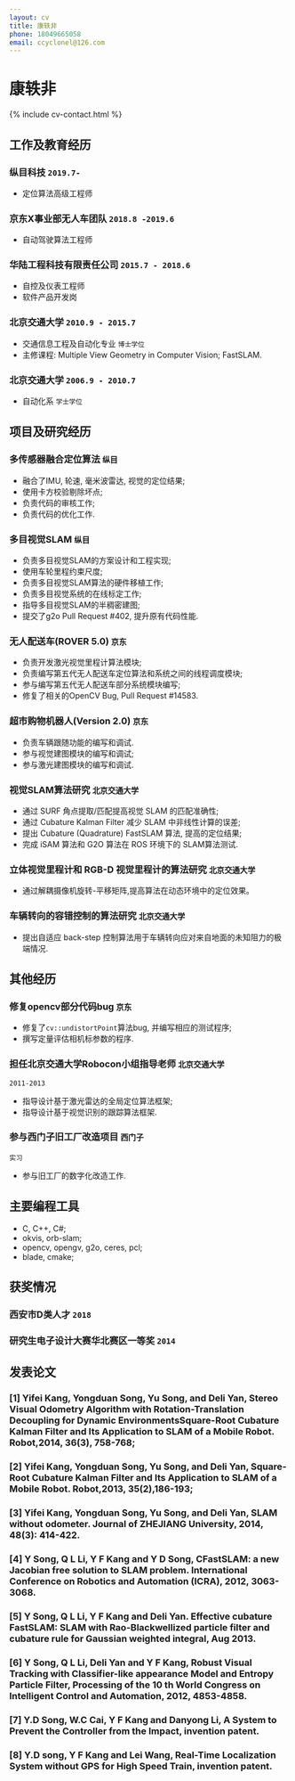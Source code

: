 ```yaml
---
layout: cv
title: 康轶非 
phone: 18049665058
email: ccyclonel@126.com
---
```

# 康轶非

<!--
include contact information from the front matter
Supported arguments:
    - homepage: url, text
    - phone
    - email
-->
{% include cv-contact.html %}

## 工作及教育经历
### __纵目科技__ `2019.7-`
- 定位算法高级工程师   

### __京东X事业部无人车团队__ `2018.8 -2019.6`
- 自动驾驶算法工程师

### __华陆工程科技有限责任公司__ `2015.7 - 2018.6`
- 自控及仪表工程师
- 软件产品开发岗

### __北京交通大学__ `2010.9 - 2015.7`
- 交通信息工程及自动化专业 `博士学位`
- 主修课程: Multiple View Geometry in Computer Vision; FastSLAM.

### __北京交通大学__ `2006.9 - 2010.7`
- 自动化系 `学士学位`

## 项目及研究经历
### __多传感器融合定位算法__ `纵目`
- 融合了IMU, 轮速, 毫米波雷达, 视觉的定位结果;
- 使用卡方校验剔除坏点;
- 负责代码的审核工作;
- 负责代码的优化工作.

### __多目视觉SLAM__ `纵目`
- 负责多目视觉SLAM的方案设计和工程实现;
- 使用车轮里程约束尺度;
- 负责多目视觉SLAM算法的硬件移植工作;
- 负责多目视觉系统的在线标定工作;
- 指导多目视觉SLAM的半稠密建图;
- 提交了g2o Pull Request #402, 提升原有代码性能.

### __无人配送车(ROVER 5.0)__ `京东`
- 负责开发激光视觉里程计算法模块;
- 负责编写第五代无人配送车定位算法和系统之间的线程调度模块;
- 参与编写第五代无人配送车部分系统模块编写;
- 修复了相关的OpenCV Bug, Pull Request #14583.

### __超市购物机器人(Version 2.0)__  `京东`
- 负责车辆跟随功能的编写和调试.
- 参与视觉建图模块的编写和调试;
- 参与激光建图模块的编写和调试.

### __视觉SLAM算法研究__ `北京交通大学`
- 通过 SURF 角点提取/匹配提高视觉 SLAM 的匹配准确性;
- 通过 Cubature Kalman Filter 减少 SLAM 中非线性计算的误差;
- 提出 Cubature (Quadrature) FastSLAM 算法, 提高的定位结果;
- 完成 iSAM 算法和 G2O 算法在 ROS 环境下的 SLAM算法测试.

### __立体视觉里程计和 RGB-D 视觉里程计的算法研究__ `北京交通大学`
- 通过解耦摄像机旋转-平移矩阵,提高算法在动态环境中的定位效果。

### __车辆转向的容错控制的算法研究__ `北京交通大学`
- 提出自适应 back-step 控制算法用于车辆转向应对来自地面的未知阻力的极端情况.

## 其他经历

### __修复opencv部分代码bug__ `京东`
- 修复了`cv::undistortPoint`算法bug, 并编写相应的测试程序;
- 撰写定量评估相机标参数的程序.

### __担任北京交通大学Robocon小组指导老师__ `北京交通大学`
```
2011-2013
```
- 指导设计基于激光雷达的全局定位算法框架;
- 指导设计基于视觉识别的跟踪算法框架.

### __参与西门子旧工厂改造项目__  `西门子`
```
实习
```
- 参与旧工厂的数字化改造工作.

## 主要编程工具
- C, C++, C#;
- okvis, orb-slam;
- opencv, opengv, g2o, ceres, pcl;
- blade, cmake;

## 获奖情况

### 西安市D类人才 `2018`

### 研究生电子设计大赛华北赛区一等奖 `2014`

## 发表论文

### [1] __Yifei Kang__, Yongduan Song, Yu Song, and Deli Yan, Stereo Visual Odometry Algorithm with Rotation-Translation Decoupling for Dynamic EnvironmentsSquare-Root Cubature Kalman Filter and Its Application to SLAM of a Mobile Robot. Robot,2014, 36(3), 758-768;
### [2] __Yifei Kang__, Yongduan Song, Yu Song, and Deli Yan, Square-Root Cubature Kalman Filter and Its Application to SLAM of a Mobile Robot. Robot,2013, 35(2),186-193;
### [3] __Yifei Kang__, Yongduan Song, Yu Song, and Deli Yan, SLAM without odometer. Journal of ZHEJIANG University, 2014, 48(3): 414-422.
### [4] Y Song, Q L Li, __Y F Kang__ and Y D Song, CFastSLAM: a new Jacobian free solution to SLAM problem. International Conference on Robotics and Automation (__ICRA__), 2012, 3063-3068.
### [5] Y Song, Q L Li, __Y F Kang__ and Deli Yan. Effective cubature FastSLAM: SLAM with Rao-Blackwellized particle filter and cubature rule for Gaussian weighted integral, Aug 2013.
### [6] Y Song, Q L Li, Deli Yan and __Y F Kang__, Robust Visual Tracking with Classifier-like appearance Model and Entropy Particle Filter, Processing of the 10 th World Congress on Intelligent Control and Automation, 2012, 4853-4858.
### [7] Y.D Song, W.C Cai, __Y F Kang__ and Danyong Li, A System to Prevent the Controller from the Impact, invention patent.
### [8] Y.D song, __Y F Kang__ and Lei Wang, Real-Time Localization System without GPS for High Speed Train, invention patent.


<!-- ### Footer

Last updated: May 2013 -->
